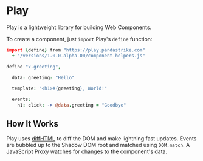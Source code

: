 # Play

Play is a lightweight library for building Web Components.

To create a component, just `import` Play's `define` function:

```coffee
import {define} from "https://play.pandastrike.com"
  + "/versions/1.0.0-alpha-00/component-helpers.js"

define "x-greeting",

  data: greeting: "Hello"

  template: "<h1>#{greeting}, World!"

  events:
    h1: click: -> @data.greeting = "Goodbye"
```

## How It Works

Play uses [diffHTML](https://diffhtml.org/) to diff the DOM and make lightning fast updates. Events are bubbled up to the Shadow DOM root and matched using `DOM.match`. A JavaScript Proxy watches for changes to the component's data.
